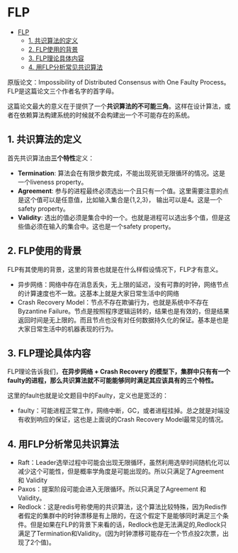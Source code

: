 # FLP

- [FLP](#flp)
  - [1. 共识算法的定义](#1-共识算法的定义)
  - [2. FLP使用的背景](#2-flp使用的背景)
  - [3. FLP理论具体内容](#3-flp理论具体内容)
  - [4. 用FLP分析常见共识算法](#4-用flp分析常见共识算法)



原版论文：Impossibility of Distributed Consensus with One Faulty Process。FLP是这篇论文三个作者名字的首字母。

这篇论文最大的意义在于提供了一个**共识算法的不可能三角**。这样在设计算法，或者在依赖算法构建系统的时候就不会构建出一个不可能存在的系统。



## 1. 共识算法的定义

首先共识算法由**三个特性**定义：

- **Termination**:  算法会在有限步数完成，不能出现死锁无限循环的情况。这是一个liveness property。
- **Agreement**:  参与的进程最终必须选出一个且只有一个值。这里需要注意的点是这个值可以是任意值，比如输入集合是{1,2,3}， 输出可以是4。这是一个safety property。
- **Validity**: 选出的值必须是集合中的一个。也就是进程可以选出多个值，但是这些值必须在输入的集合中。这也是一个safety property。



## 2. FLP使用的背景

FLP有其使用的背景，这里的背景也就是在什么样假设情况下，FLP才有意义。

- 异步网络：网络中存在消息丢失，无上限的延迟，没有可靠的时钟，网络节点的计算速度也不一致。这基本上就是大家日常生活中的网络
- Crash Recovery Model：节点不存在欺骗行为，也就是系统中不存在Byzantine Failure。节点是按照程序逻辑运转的，结果也是有效的，但是结果返回时间是无上限的。而且节点也没有对任何数据持久化的保证。基本是也是大家日常生活中的机器表现的行为。



## 3. FLP理论具体内容

FLP理论告诉我们，**在异步网络 + Crash Recovery 的模型下，集群中只有有一个 faulty的进程，那么共识算法就不可能能够同时满足其应该具有的三个特性。**

这里的fault也就是论文题目中的Faulty，定义也是宽泛的：

- faulty：可能进程正常工作，网络中断，GC，或者进程挂掉。总之就是对端没有收到响应的保证，这也是上面说的Crash Recovery Model最常见的情况。



## 4. 用FLP分析常见共识算法

- Raft：Leader选举过程中可能会出现无限循环，虽然利用选举时间随机化可以减少这个可能性，但是概率学角度是可能出现的。所以只满足了Agreement 和 Validity
- Paxos：提案阶段可能会进入无限循环。所以只满足了Agreement 和 Validity。
- Redlock：这是redis号称使用的共识算法，这个算法比较特殊，因为Redis作者假定的集群中的时钟漂移是有上限的，在这个假定下是能够同时满足三个条件。但是如果在FLP的背景下来看的话，Redlock也是无法满足的,Redlock只满足了Termination和Validity。(因为时钟漂移可能存在一个节点投2次票，出现了2个值)。